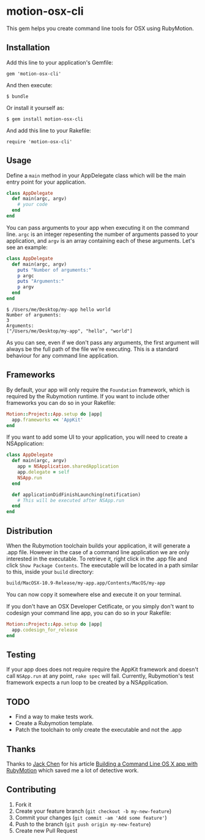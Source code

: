 # motion-osx-cli

This gem helps you create command line tools for OSX using RubyMotion.

## Installation

Add this line to your application's Gemfile:

    gem 'motion-osx-cli'

And then execute:

    $ bundle

Or install it yourself as:

    $ gem install motion-osx-cli

And add this line to your Rakefile:

    require 'motion-osx-cli'

## Usage

Define a `main` method in your AppDelegate class which will be the main entry point for your application.

```Ruby
class AppDelegate
  def main(argc, argv)
    # your code
  end
end
```

You can pass arguments to your app when executing it on the command line. `argc` is an integer repesenting the number of arguments passed to your application, and `argv` is an array containing each of these arguments. Let's see an example:

```Ruby
class AppDelegate
  def main(argc, argv)
    puts "Number of arguments:"
    p argc
    puts "Arguments:"
    p argv
  end
end
```

```
$ /Users/me/Desktop/my-app hello world
Number of arguments:
3
Arguments:
["/Users/me/Desktop/my-app", "hello", "world"]
```

As you can see, even if we don't pass any arguments, the first argument will always be the full path of the file we're executing. This is a standard behaviour for any command line application.

## Frameworks

By default, your app will only require the `Foundation` framework, which is required by the Rubymotion runtime. If you want to include other frameworks you can do so in your Rakefile:

```Ruby
Motion::Project::App.setup do |app|
  app.frameworks << 'AppKit'
end
```

If you want to add some UI to your application, you will need to create a NSApplication:

```Ruby
class AppDelegate
  def main(argc, argv)
    app = NSApplication.sharedApplication
    app.delegate = self
    NSApp.run
  end

  def applicationDidFinishLaunching(notification)
    # This will be executed after NSApp.run
  end
end
```

## Distribution

When the Rubymotion toolchain builds your application, it will generate a .app file. However in the case of a command line application we are only interested in the executable. To retrieve it, right click in the .app file and click `Show Package Contents`. The executable will be located in a path similar to this, inside your `build` directory:

    build/MacOSX-10.9-Release/my-app.app/Contents/MacOS/my-app

You can now copy it somewhere else and execute it on your terminal.

If you don't have an OSX Developer Cetificate, or you simply don't want to codesign your command line app, you can do so in your Rakefile:

```Ruby
Motion::Project::App.setup do |app|
  app.codesign_for_release
end
```

## Testing

If your app does does not require require the AppKit framework and doesn't call `NSApp.run` at any point, `rake spec` will fail. Currently, Rubymotion's test framework expects a run loop to be created by a NSApplication.

## TODO

- Find a way to make tests work.
- Create a Rubymotion template.
- Patch the toolchain to only create the executable and not the .app

## Thanks

  Thanks to [Jack Chen](http://twitter.com/chendo) for his article [Building a Command Line OS X app with RubyMotion](http://chen.do/blog/2013/10/04/building-a-command-line-os-x-app-with-rubymotion/) which saved me a lot of detective work.

## Contributing

1. Fork it
2. Create your feature branch (`git checkout -b my-new-feature`)
3. Commit your changes (`git commit -am 'Add some feature'`)
4. Push to the branch (`git push origin my-new-feature`)
5. Create new Pull Request
